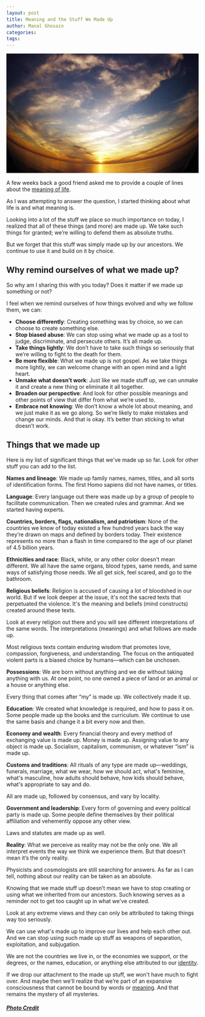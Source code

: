 ```yaml
---
layout: post
title: Meaning and the Stuff We Made Up
author: Manal Ghosain
categories:
tags:
---
```


![Sunset on earth](/images/made-up.jpg)

A few weeks back a good friend asked me to provide a couple of lines about the [meaning of life](http://liveboldandbloom.com/08/self-awareness-2/the-meaning-of-life-revealed-by-30-personal-development-bloggers). 

As I was attempting to answer the question, I started thinking about what life is and what meaning is. 

Looking into a lot of the stuff we place so much importance on today, I realized that all of these things (and more) are made up. We take such things for granted; we’re willing to defend them as absolute truths. 

But we forget that this stuff was simply made up by our ancestors. We continue to use it and build on it by choice. 

## Why remind ourselves of what we made up?

So why am I sharing this with you today? Does it matter if we made up something or not? 

I feel when we remind ourselves of how things evolved and why we follow them, we can: 

  * **Choose differently**: Creating something was by choice, so we can choose to create something else.
  * **Stop biased abuse**: We can stop using what we made up as a tool to judge, discriminate, and persecute others. It’s all made up.
  * **Take things lightly**: We don’t have to take such things so seriously that we’re willing to fight to the death for them.
  * **Be more flexible**: What we made up is not gospel. As we take things more lightly, we can welcome change with an open mind and a light heart.
  * **Unmake what doesn’t work**: Just like we made stuff up, we can unmake it and create a new thing or eliminate it all together.
  * **Broaden our perspective**: And look for other possible meanings and other points of view that differ from what we’re used to.
  * **Embrace not knowing**: We don’t know a whole lot about meaning, and we just make it as we go along. So we’re likely to make mistakes and change our minds. And that is okay. It’s better than sticking to what doesn’t work.

## Things that we made up

Here is my list of significant things that we've made up so far. Look for other stuff you can add to the list. 

**Names and lineage**: We made up family names, names, titles, and all sorts of identification forms. The first Homo sapiens did not have names, or titles. 

**Language**: Every language out there was made up by a group of people to facilitate communication. Then we created rules and grammar. And we started having experts. 

**Countries, borders, flags, nationalism, and patriotism**: None of the countries we know of today existed a few hundred years back the way they’re drawn on maps and defined by borders today. Their existence represents no more than a flash in time compared to the age of our planet of 4.5 billion years. 

**Ethnicities and race**: Black, white, or any other color doesn't mean different. We all have the same organs, blood types, same needs, and same ways of satisfying those needs. We all get sick, feel scared, and go to the bathroom. 

**Religious beliefs**: Religion is accused of causing a lot of bloodshed in our world. But if we look deeper at the issue, it's not the sacred texts that perpetuated the violence. It's the meaning and beliefs (mind constructs) created around these texts. 

Look at every religion out there and you will see different interpretations of the same words. The interpretations (meanings) and what follows are made up. 

Most religious texts contain enduring wisdom that promotes love, compassion, forgiveness, and understanding. The focus on the antiquated violent parts is a biased choice by humans—which can be unchosen. 

**Possessions**: We are born without anything and we die without taking anything with us. At one point, no one owned a piece of land or an animal or a house or anything else. 

Every thing that comes after “my” is made up. We collectively made it up. 

**Education**: We created what knowledge is required, and how to pass it on. Some people made up the books and the curriculum. We continue to use the same basis and change it a bit every now and then. 

**Economy and wealth**: Every financial theory and every method of exchanging value is made up. Money is made up. Assigning value to any object is made up. Socialism, capitalism, communism, or whatever “ism” is made up. 

**Customs and traditions**: All rituals of any type are made up—weddings, funerals, marriage, what we wear, how we should act, what's feminine, what's masculine, how adults should behave, how kids should behave, what's appropriate to say and do. 

All are made up, followed by consensus, and vary by locality. 

**Government and leadership**: Every form of governing and every political party is made up. Some people define themselves by their political affiliation and vehemently oppose any other view. 

Laws and statutes are made up as well. 

**Reality**: What we perceive as reality may not be the only one. We all interpret events the way we think we experience them. But that doesn’t mean it’s the only reality. 

Physicists and cosmologists are still searching for answers. As far as I can tell, nothing about our reality can be taken as an absolute. 

Knowing that we made stuff up doesn’t mean we have to stop creating or using what we inherited from our ancestors. Such knowing serves as a reminder not to get too caught up in what we've created. 

Look at any extreme views and they can only be attributed to taking things way too seriously. 

We can use what's made up to improve our lives and help each other out. And we can stop using such made up stuff as weapons of separation, exploitation, and subjugation. 

We are not the countries we live in, or the economies we support, or the degrees, or the names, education, or anything else attributed to our [identity](/enigma-vs-identity/). 

If we drop our attachment to the made up stuff, we won't have much to fight over. And maybe then we'll realize that we’re part of an expansive consciousness that cannot be bound by words or [meaning](/we-may-never-know/). And that remains the mystery of all mysteries. 

##### [Photo Credit](http://www.flickr.com/photos/pagedooley/3650600124/)